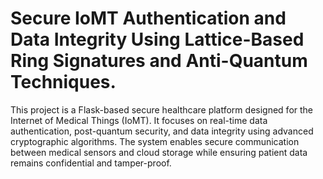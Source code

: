 # Secure IoMT Authentication and Data Integrity Using Lattice-Based Ring Signatures and Anti-Quantum Techniques.
This project is a Flask-based secure healthcare platform designed for the Internet of Medical Things (IoMT). It focuses on real-time data authentication, post-quantum security, and data integrity using advanced cryptographic algorithms. The system enables secure communication between medical sensors and cloud storage while ensuring patient data remains confidential and tamper-proof.
     
